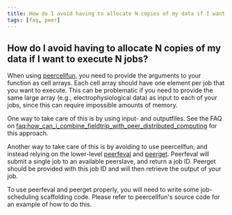 ```yaml
---
title: How do I avoid having to allocate N copies of my data if I want to execute N jobs?
tags: [faq, peer]
---
```


## How do I avoid having to allocate N copies of my data if I want to execute N jobs?

When using [peercellfun](/reference/peercellfun), you need to provide the arguments to your function as cell arrays. Each cell array should have one element per job that you want to execute. This can be problematic if you need to provide the same large array (e.g., electrophysiological data) as input to each of your jobs, since this can require impossible amounts of memory.

One way to take care of this is by using input- and outputfiles. See the FAQ on [faq:how_can_i_combine_fieldtrip_with_peer_distributed_computing](/faq/how_can_i_combine_fieldtrip_with_peer_distributed_computing) for this approach.

Another way to take care of this is by avoiding to use peercellfun, and instead relying on the lower-level [peerfeval](/reference//peerfeval) and [peerget](/reference/peerget). Peerfeval will submit a single job to an available peerslave, and return a job ID. Peerget should be provided with this job ID and will then retrieve the output of your job.

To use peerfeval and peerget properly, you will need to write some job-scheduling scaffolding code. Please refer to peercellfun's source code for an example of how to do this.


